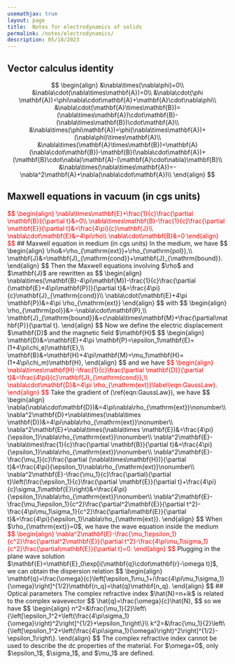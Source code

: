 ```yaml
---
usemathjax: true
layout: page
title:  Notes for electrodynamics of solids
permalink: /notes/electrodynamics/
description: 05/18/2023
---
```

## Vector calculus identity
$$
\begin{align}
    &\nabla\times(\nabla\phi)=0\\
    &\nabla\cdot(\nabla\times\mathbf{A})=0\\
    &\nabla\cdot(\phi \mathbf{A})=\phi\nabla\cdot\mathbf{A}+\mathbf{A}\cdot\nabla\phi\\
    &\nabla\cdot(\mathbf{A}\times\mathbf{B})=(\nabla\times\mathbf{A})\cdot\mathbf{B}-(\nabla\times\mathbf{B})\cdot\mathbf{A}\\
    &\nabla\times(\phi\mathbf{A})=\phi(\nabla\times\mathbf{A})+(\nabla\phi)\times\mathbf{A}\\
    &\nabla\times(\mathbf{A}\times\mathbf{B})=\mathbf{A}(\nabla\cdot\mathbf{B})-\mathbf{B}(\nabla\cdot\mathbf{A})+(\mathbf{B}\cdot\nabla)\mathbf{A}-(\mathbf{A}\cdot\nabla)\mathbf{B}\\
    &\nabla\times(\nabla\times\mathbf{A})=-\nabla^2\mathbf{A}+\nabla(\nabla\cdot\mathbf{A})\\
\end{align}
$$

## Maxwell equations in vacuum (in cgs units)
<font color='red'>
$$
\begin{align}
   \nabla\times\mathbf{E}+\frac{1}{c}\frac{\partial \mathbf{B}}{\partial t}&=0\\
   \nabla\times\mathbf{B}-\frac{1}{c}\frac{\partial \mathbf{E}}{\partial t}&=\frac{4\pi}{c}\mathbf{J}\\
   \nabla\cdot\mathbf{E}&=4\pi\rho\\
   \nabla\cdot\mathbf{B}&=0
\end{align}
$$
</font>
## Maxwell equation in medium (in cgs units)
In the medium, we have 
$$
\begin{align}
    \rho&=\rho_{\mathrm{ext}}+\rho_{\mathrm{pol}},\\
    \mathbf{J}&=\mathbf{J}_{\mathrm{cond}}+\mathbf{J}_{\mathrm{bound}}.
\end{align}
$$
Then the Maxwell equations involving $\rho$ and $\mathbf{J}$ are rewritten as
$$
\begin{align}
   \nabla\times(\mathbf{B}-4\pi\mathbf{M})-\frac{1}{c}\frac{\partial (\mathbf{E}+4\pi\mathbf{P})}{\partial t}&=\frac{4\pi}{c}\mathbf{J}_{\mathrm{cond}}\\
   \nabla\cdot(\mathbf{E}+4\pi \mathbf{P})&=4\pi \rho_{\mathrm{ext}}
\end{align}
$$
with
$$
\begin{align}
    \rho_{\mathrm{pol}}&=-\nabla\cdot\mathbf{P},\\
    \mathbf{J}_{\mathrm{bound}}&=c\nabla\times\mathbf{M}+\frac{\partial\mathbf{P}}{\partial t}.
\end{align}
$$
Now we define the electric displacement $\mathbf{D}$ and the magnetic field $\mathbf{H}$
$$
\begin{align}
    \mathbf{D}&=\mathbf{E}+4\pi \mathbf{P}=\epsilon_1\mathbf{E}=(1+4\pi\chi_e)\mathbf{E},\\
    \mathbf{B}&=\mathbf{H}+4\pi\mathbf{M}=\mu_1\mathbf{H}=(1+4\pi\chi_m)\mathbf{H},
\end{align}
$$
and we have
<font color='red'>
$$
\begin{align}
   \nabla\times\mathbf{H}-\frac{1}{c}\frac{\partial \mathbf{D}}{\partial t}&=\frac{4\pi}{c}\mathbf{J}_{\mathrm{cond}},\\
   \nabla\cdot\mathbf{D}&=4\pi \rho_{\mathrm{ext}}\label{eqn:GaussLaw}.
\end{align}
$$
</font>
Take the gradient of (\ref{eqn:GaussLaw}), we have
$$
\begin{align}
   \nabla(\nabla\cdot\mathbf{D})&=4\pi\nabla\rho_{\mathrm{ext}}\nonumber\\
   \nabla^2\mathbf{D}+\nabla\times(\nabla\times \mathbf{D})&=4\pi\nabla\rho_{\mathrm{ext}}\nonumber\\
   \nabla^2\mathbf{E}+\nabla\times(\nabla\times \mathbf{E})&=\frac{4\pi}{\epsilon_1}\nabla\rho_{\mathrm{ext}}\nonumber\\
   \nabla^2\mathbf{E}-\nabla\times\frac{1}{c}\frac{\partial \mathbf{B}}{\partial t}&=\frac{4\pi}{\epsilon_1}\nabla\rho_{\mathrm{ext}}\nonumber\\
   \nabla^2\mathbf{E}-\frac{\mu_1}{c}\frac{\partial (\nabla\times\mathbf{H})}{\partial t}&=\frac{4\pi}{\epsilon_1}\nabla\rho_{\mathrm{ext}}\nonumber\\
   \nabla^2\mathbf{E}-\frac{\mu_1}{c}\frac{\partial}{\partial t}\left(\frac{\epsilon_1}{c}\frac{\partial \mathbf{E}}{\partial t}+\frac{4\pi}{c}\sigma_1\mathbf{E}\right)&=\frac{4\pi}{\epsilon_1}\nabla\rho_{\mathrm{ext}}\nonumber\\
   \nabla^2\mathbf{E}-\frac{\mu_1\epsilon_1}{c^2}\frac{\partial^2\mathbf{E}}{\partial t^2}-\frac{4\pi\mu_1\sigma_1}{c^2}\frac{\partial\mathbf{E}}{\partial t}&=\frac{4\pi}{\epsilon_1}\nabla\rho_{\mathrm{ext}}.
\end{align}
$$
When $\rho_{\mathrm{ext}}=0$, we have the wave equation inside the medium
<font color='red'>
$$
\begin{align}
    \nabla^2\mathbf{E}-\frac{\mu_1\epsilon_1}{c^2}\frac{\partial^2\mathbf{E}}{\partial t^2}-\frac{4\pi\mu_1\sigma_1}{c^2}\frac{\partial\mathbf{E}}{\partial t}=0.
\end{align}
$$
</font>
Plugging in the plane wave solution $\mathbf{E}=\mathbf{E}_0\exp[i(\mathbf{q}\cdot\mathbf{r}-\omega t)]$, we can obtain the dispersion relation
$$
\begin{align}
    \mathbf{q}=\frac{\omega}{c}\left[\epsilon_1\mu_1+i\frac{4\pi\mu_1\sigma_1}{\omega}\right]^{1/2}\mathbf{n_q}=\hat{q}\mathbf{n_q}.
\end{align}
$$
## Optical parameters
The complex refractive index $\hat{N}=n+ik$ is related to the complex wavevector
$$
\hat{q}=\frac{\omega}{c}\hat{N},
$$
so we have
$$
\begin{align}
    n^2=&\frac{\mu_1}{2}\left\{\left[\epsilon_1^2+\left(\frac{4\pi\sigma_1}{\omega}\right)^2\right]^{1/2}+\epsilon_1\right\}\\
    k^2=&\frac{\mu_1}{2}\left\{\left[\epsilon_1^2+\left(\frac{4\pi\sigma_1}{\omega}\right)^2\right]^{1/2}-\epsilon_1\right\}.
\end{align}
$$
The complex refractive index cannot be used to describe the dc properties of the material. For $\omega=0$, only $\epsilon_1$, $\sigma_1$, and $\mu_1$ are defined. 